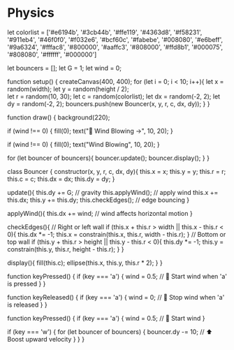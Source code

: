 # Physics

let colorlist = ['#e6194b', '#3cb44b', '#ffe119', '#4363d8', '#f58231', '#911eb4', '#46f0f0', '#f032e6', '#bcf60c', '#fabebe', '#008080', '#e6beff', '#9a6324', '#fffac8', '#800000', '#aaffc3', '#808000', '#ffd8b1', '#000075', '#808080', '#ffffff', '#000000']


let bouncers = [];
let G = 1;
let wind = 0;


function setup() {
  createCanvas(400, 400);
  for (let i = 0; i < 10; i++){
    let x = random(width);
    let y = random(height / 2);   
    let r = random(10, 30);
    let c = random(colorlist);
    let dx = random(-2, 2);
    let dy = random(-2, 2);
    bouncers.push(new Bouncer(x, y, r, c, dx, dy));
  }
}

function draw() {
  background(220);

  if (wind !== 0) {
    fill(0);
    text("💨 Wind Blowing →", 10, 20);
  }
  
  if (wind !== 0) {
     fill(0);
    text("Wind Blowing", 10, 20);
  }

  for (let bouncer of bouncers){
    bouncer.update();
    bouncer.display();
  }
}

class Bouncer {
  constructor(x, y, r, c, dx, dy){
    this.x = x;
    this.y = y;
    this.r = r;
    this.c = c;
    this.dx = dx;
    this.dy = dy;
  }

  update(){
    this.dy += G;           // gravity
    this.applyWind();       // apply wind
    this.x += this.dx;
    this.y += this.dy;
    this.checkEdges();      // edge bouncing
  }

  applyWind(){
    this.dx += wind;        // wind affects horizontal motion
  }

  checkEdges(){
  // Right or left wall
  if (this.x + this.r > width || this.x - this.r < 0){
    this.dx *= -1;
    this.x = constrain(this.x, this.r, width - this.r);
  }
  // Bottom or top wall
  if (this.y + this.r > height || this.y - this.r < 0){
    this.dy *= -1;
    this.y = constrain(this.y, this.r, height - this.r);
  }
}


  display(){
    fill(this.c);
    ellipse(this.x, this.y, this.r * 2);
  }
}

function keyPressed() {
  if (key === 'a') {
    wind = 0.5; // 💨 Start wind when 'a' is pressed
  }
}

function keyReleased() {
  if (key === 'a') {
    wind = 0; // 🛑 Stop wind when 'a' is released
  }
}

function keyPressed() {
  if (key === 'a') {
    wind = 0.5; // 💨 Start wind
  }

  if (key === 'w') {
    for (let bouncer of bouncers) {
      bouncer.dy -= 10; // ⬆️ Boost upward velocity
    }
  }
}

